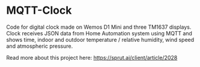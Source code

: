 # MQTT-Clock
Code for digital clock made on Wemos D1 Mini and three TM1637 displays. Clock receives JSON data from Home Automation system using MQTT and shows time, indoor and outdoor temperature / relative humidity, wind speed and atmospheric pressure.

Read more about this project here:
https://sprut.ai/client/article/2028
